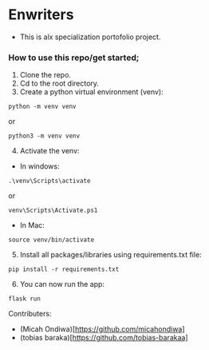 # Enwriters
- This is alx specialization portofolio project.
### How to use this repo/get started;

1. Clone the repo.
2. Cd to the root directory.
3. Create a python virtual environment (venv):
```
python -m venv venv
```
or
```
python3 -m venv venv
```
4. Activate the venv:
- In windows:
```
.\venv\Scripts\activate
```
or 
```
venv\Scripts\Activate.ps1
```
- In Mac:
```
source venv/bin/activate
```
5. Install all packages/libraries using requirements.txt file:
```
pip install -r requirements.txt
```

6. You can now run the app:
```
flask run
```

Contributers:
- (Micah Ondiwa)[https://github.com/micahondiwa]
- (tobias baraka)[https://github.com/tobias-barakaa]

